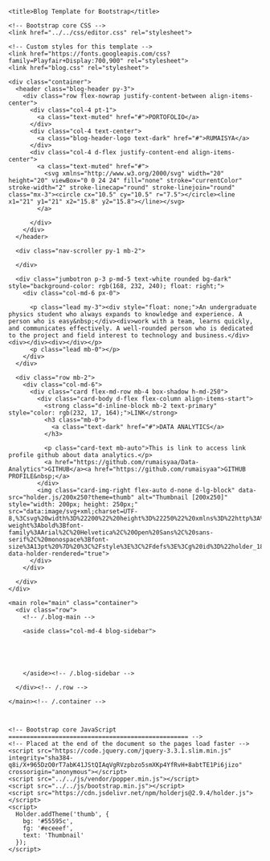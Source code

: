 <!DOCTYPE html>
<head>
    <meta charset="utf-8">
    <meta name="viewport" content="width=device-width, initial-scale=1, shrink-to-fit=no">
    <meta name="description" content="">
    <meta name="author" content="">
    <link rel="icon" href="../../../../favicon.ico">

    <title>Blog Template for Bootstrap</title>

    <!-- Bootstrap core CSS -->
    <link href="../../css/editor.css" rel="stylesheet">

    <!-- Custom styles for this template -->
    <link href="https://fonts.googleapis.com/css?family=Playfair+Display:700,900" rel="stylesheet">
    <link href="blog.css" rel="stylesheet">
  </head>

  <body>

    <div class="container">
      <header class="blog-header py-3">
        <div class="row flex-nowrap justify-content-between align-items-center">
          <div class="col-4 pt-1">
            <a class="text-muted" href="#">PORTOFOLIO</a>
          </div>
          <div class="col-4 text-center">
            <a class="blog-header-logo text-dark" href="#">RUMAISYA</a>
          </div>
          <div class="col-4 d-flex justify-content-end align-items-center">
            <a class="text-muted" href="#">
              <svg xmlns="http://www.w3.org/2000/svg" width="20" height="20" viewBox="0 0 24 24" fill="none" stroke="currentColor" stroke-width="2" stroke-linecap="round" stroke-linejoin="round" class="mx-3"><circle cx="10.5" cy="10.5" r="7.5"></circle><line x1="21" y1="21" x2="15.8" y2="15.8"></line></svg>
            </a>
            
          </div>
        </div>
      </header>

      <div class="nav-scroller py-1 mb-2">
        
      </div>

      <div class="jumbotron p-3 p-md-5 text-white rounded bg-dark" style="background-color: rgb(168, 232, 240); float: right;">
        <div class="col-md-6 px-0">
          
          <p class="lead my-3"><div style="float: none;">An undergraduate physics student who always expands to knowledge and experience. A person who is easy&nbsp;</div><div>work with a team, learns quickly, and communicates effectively. A well-rounded person who is dedicated to the project and field interest to technology and business.</div><div></div><div></div></p>
          <p class="lead mb-0"></p>
        </div>
      </div>

      <div class="row mb-2">
        <div class="col-md-6">
          <div class="card flex-md-row mb-4 box-shadow h-md-250">
            <div class="card-body d-flex flex-column align-items-start">
              <strong class="d-inline-block mb-2 text-primary" style="color: rgb(232, 17, 164);">LINK</strong>
              <h3 class="mb-0">
                <a class="text-dark" href="#">DATA ANALYTICS</a>
              </h3>
              
              <p class="card-text mb-auto">This is link to access link profile github about data analytics.</p>
              <a href="https://github.com/rumaisyaa/Data-Analytics">GITHUB</a><a href="https://github.com/rumaisyaa">GITHUB PROFILE&nbsp;</a>
            </div>
            <img class="card-img-right flex-auto d-none d-lg-block" data-src="holder.js/200x250?theme=thumb" alt="Thumbnail [200x250]" style="width: 200px; height: 250px;" src="data:image/svg+xml;charset=UTF-8,%3Csvg%20width%3D%22200%22%20height%3D%22250%22%20xmlns%3D%22http%3A%2F%2Fwww.w3.org%2F2000%2Fsvg%22%20viewBox%3D%220%200%20200%20250%22%20preserveAspectRatio%3D%22none%22%3E%3Cdefs%3E%3Cstyle%20type%3D%22text%2Fcss%22%3E%23holder_186ff8028f7%20text%20%7B%20fill%3A%23eceeef%3Bfont-weight%3Abold%3Bfont-family%3AArial%2C%20Helvetica%2C%20Open%20Sans%2C%20sans-serif%2C%20monospace%3Bfont-size%3A13pt%20%7D%20%3C%2Fstyle%3E%3C%2Fdefs%3E%3Cg%20id%3D%22holder_186ff8028f7%22%3E%3Crect%20width%3D%22200%22%20height%3D%22250%22%20fill%3D%22%2355595c%22%3E%3C%2Frect%3E%3Cg%3E%3Ctext%20x%3D%2256.1875%22%20y%3D%22131%22%3EThumbnail%3C%2Ftext%3E%3C%2Fg%3E%3C%2Fg%3E%3C%2Fsvg%3E" data-holder-rendered="true">
          </div>
        </div>
        
      </div>
    </div>

    <main role="main" class="container">
      <div class="row">
        <!-- /.blog-main -->

        <aside class="col-md-4 blog-sidebar">
          

          

          
        </aside><!-- /.blog-sidebar -->

      </div><!-- /.row -->

    </main><!-- /.container -->

    

    <!-- Bootstrap core JavaScript
    ================================================== -->
    <!-- Placed at the end of the document so the pages load faster -->
	<script src="https://code.jquery.com/jquery-3.3.1.slim.min.js" integrity="sha384-q8i/X+965DzO0rT7abK41JStQIAqVgRVzpbzo5smXKp4YfRvH+8abtTE1Pi6jizo" crossorigin="anonymous"></script>
    <script src="../../js/vendor/popper.min.js"></script>
    <script src="../../js/bootstrap.min.js"></script>
    <script src="https://cdn.jsdelivr.net/npm/holderjs@2.9.4/holder.js"></script>
    <script>
      Holder.addTheme('thumb', {
        bg: '#55595c',
        fg: '#eceeef',
        text: 'Thumbnail'
      });
    </script>
  

<svg xmlns="http://www.w3.org/2000/svg" width="200" height="250" viewBox="0 0 200 250" preserveAspectRatio="none" style="display: none; visibility: hidden; position: absolute; top: -100%; left: -100%;"><defs><style type="text/css"></style></defs><text x="0" y="13" style="font-weight:bold;font-size:13pt;font-family:Arial, Helvetica, Open Sans, sans-serif">Thumbnail</text></svg></body>
</html>
